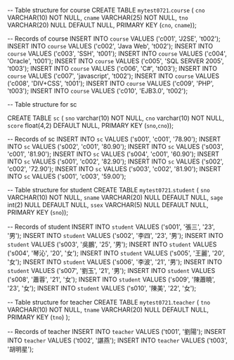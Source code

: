 -- Table structure for course
CREATE TABLE `mytest0721`.`course` (
  `cno` VARCHAR(10) NOT NULL,
  `cname` VARCHAR(25) NOT NULL,
  `tno` VARCHAR(20) NULL DEFAULT NULL,
  PRIMARY KEY (`cno`, `cname`));

-- Records of course
INSERT INTO `course` VALUES ('c001', 'J2SE', 't002');
INSERT INTO `course` VALUES ('c002', 'Java Web', 't002');
INSERT INTO `course` VALUES ('c003', 'SSH', 't001');
INSERT INTO `course` VALUES ('c004', 'Oracle', 't001');
INSERT INTO `course` VALUES ('c005', 'SQL SERVER 2005', 't003');
INSERT INTO `course` VALUES ('c006', 'C#', 't003');
INSERT INTO `course` VALUES ('c007', 'javascript', 't002');
INSERT INTO `course` VALUES ('c008', 'DIV+CSS', 't001');
INSERT INTO `course` VALUES ('c009', 'PHP', 't003');
INSERT INTO `course` VALUES ('c010', 'EJB3.0', 't002');

-- Table structure for sc

CREATE TABLE `sc` (
  `sno` varchar(10) NOT NULL,
  `cno` varchar(10) NOT NULL,
  `score` float(4,2) DEFAULT NULL,
  PRIMARY KEY (`sno`,`cno`));

-- Records of sc
INSERT INTO `sc` VALUES ('s001', 'c001', '78.90');
INSERT INTO `sc` VALUES ('s002', 'c001', '80.90');
INSERT INTO `sc` VALUES ('s003', 'c001', '81.90');
INSERT INTO `sc` VALUES ('s004', 'c001', '60.90');
INSERT INTO `sc` VALUES ('s001', 'c002', '82.90');
INSERT INTO `sc` VALUES ('s002', 'c002', '72.90');
INSERT INTO `sc` VALUES ('s003', 'c002', '81.90');
INSERT INTO `sc` VALUES ('s001', 'c003', '59.00');

-- Table structure for student
CREATE TABLE `mytest0721`.`student` (
  `sno` VARCHAR(10) NOT NULL,
  `sname` VARCHAR(20) NULL DEFAULT NULL,
  `sage` int(2) NULL DEFAULT NULL,
  `ssex` VARCHAR(5) NULL DEFAULT NULL,
  PRIMARY KEY (`sno`));


-- Records of student
INSERT INTO `student` VALUES ('s001', '張三', '23', '男');
INSERT INTO `student` VALUES ('s002', '李四', '23', '男');
INSERT INTO `student` VALUES ('s003', '吳鵬', '25', '男');
INSERT INTO `student` VALUES ('s004', '琴沁', '20', '女');
INSERT INTO `student` VALUES ('s005', '王麗', '20', '女');
INSERT INTO `student` VALUES ('s006', '李波', '21', '男');
INSERT INTO `student` VALUES ('s007', '劉玉', '21', '男');
INSERT INTO `student` VALUES ('s008', '蕭蓉', '21', '女');
INSERT INTO `student` VALUES ('s009', '陳蕭曉', '23', '女');
INSERT INTO `student` VALUES ('s010', '陳美', '22', '女');

-- Table structure for teacher
CREATE TABLE `mytest0721`.`teacher` (
    `tno` VARCHAR(10) NOT NULL,
    `tname` VARCHAR(20) NULL DEFAULT NULL,
    PRIMARY KEY (`tno`)
);

-- Records of teacher
INSERT INTO `teacher` VALUES ('t001', '劉陽');
INSERT INTO `teacher` VALUES ('t002', '諶燕');
INSERT INTO `teacher` VALUES ('t003', '胡明星');

